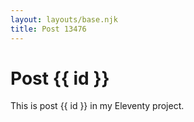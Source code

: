 ```yaml
---
layout: layouts/base.njk
title: Post 13476
---
```


# Post {{ id }}

This is post {{ id }} in my Eleventy project.
